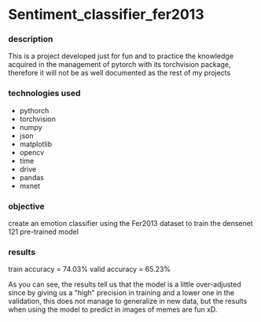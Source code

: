 # Sentiment_classifier_fer2013

### description

This is a project developed just for fun and to practice the knowledge acquired in the management of pytorch
with its torchvision package, therefore it will not be as well documented as the rest of my projects

### technologies used

* pythorch
* torchvision
* numpy
* json
* matplotlib
* opencv
* time
* drive
* pandas
* mxnet

### objective

create an emotion classifier using the Fer2013 dataset to train the densenet 121 pre-trained model


### results

train accuracy = 74.03%
valid accuracy = 65.23%

As you can see, the results tell us that the model is a little over-adjusted since by giving us a "high" precision in
training and a lower one in the validation, this does not manage to generalize in new data, but the results when using the model
to predict in images of memes are fun xD.
